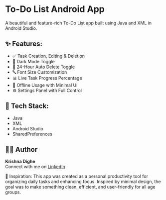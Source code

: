 # To-Do List Android App

A beautiful and feature-rich To-Do List app built using Java and XML in Android Studio.

## ✨ Features:
- ✅ Task Creation, Editing & Deletion
- 🌙 Dark Mode Toggle
- 🔁 24-Hour Auto Delete Toggle
- 🔤 Font Size Customization
- 📊 Live Task Progress Percentage
- 📱 Offline Usage with Minimal UI
- ⚙️ Settings Panel with Full Control


## 🚀 Tech Stack:
- Java
- XML
- Android Studio
- SharedPreferences

## 🙋‍♂️ Author
**Krishna Dighe**  
Connect with me on [LinkedIn](https://linkedin.com/in/krishna-dighe)


🧠 Inspiration:
This app was created as a personal productivity tool for organizing daily tasks and enhancing focus. Inspired by minimal design, the goal was to make something clean, efficient, and user-friendly for all age groups.

